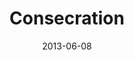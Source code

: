 ---
layout: message
category: message
series: "GoodSex"
title: "Consecration"
date: 2013-06-08
audio-description: "We'll be talking about God's redemptive plan for sex.
(This message contains adult content.)"
audio: "http://www.crossroads.net/players/media/hq/goodsex_04.mp3"
audio-title: "Consecration"
audio-duration: "42&#58;34"
program-description: "Program - GoodSex Wk4"
program: "http://www.crossroads.net/players/media/hq/06_08-09_13Program_LO.pdf"
program-title: "Consecration"
video-description: "We'll be talking about God's redemptive plan for sex.
(This message contains adult content.)"
video-title: "Consecration"
video: "https://s3.amazonaws.com/crossroadsvideomessages/goodsex_04.mp4"
video-poster: "https://www.crossroads.net/uploadedfiles/goodsex_04_still.jpg"
---